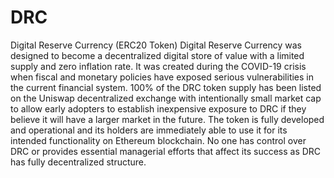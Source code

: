 # DRC
Digital Reserve Currency (ERC20 Token)
Digital Reserve Currency was designed to become a decentralized digital store of value with a limited supply and zero inflation rate. 
It was created during the COVID-19 crisis when fiscal and monetary policies have exposed serious vulnerabilities in the current financial system. 
100% of the DRC token supply has been listed on the Uniswap decentralized exchange with intentionally small market cap to allow early adopters to establish inexpensive exposure to DRC if they believe it will have a larger market in the future. 
The token is fully developed and operational and its holders are immediately able to use it for its intended functionality on Ethereum blockchain. 
No one has control over DRC or provides essential managerial efforts that affect its success as DRC has fully decentralized structure.
